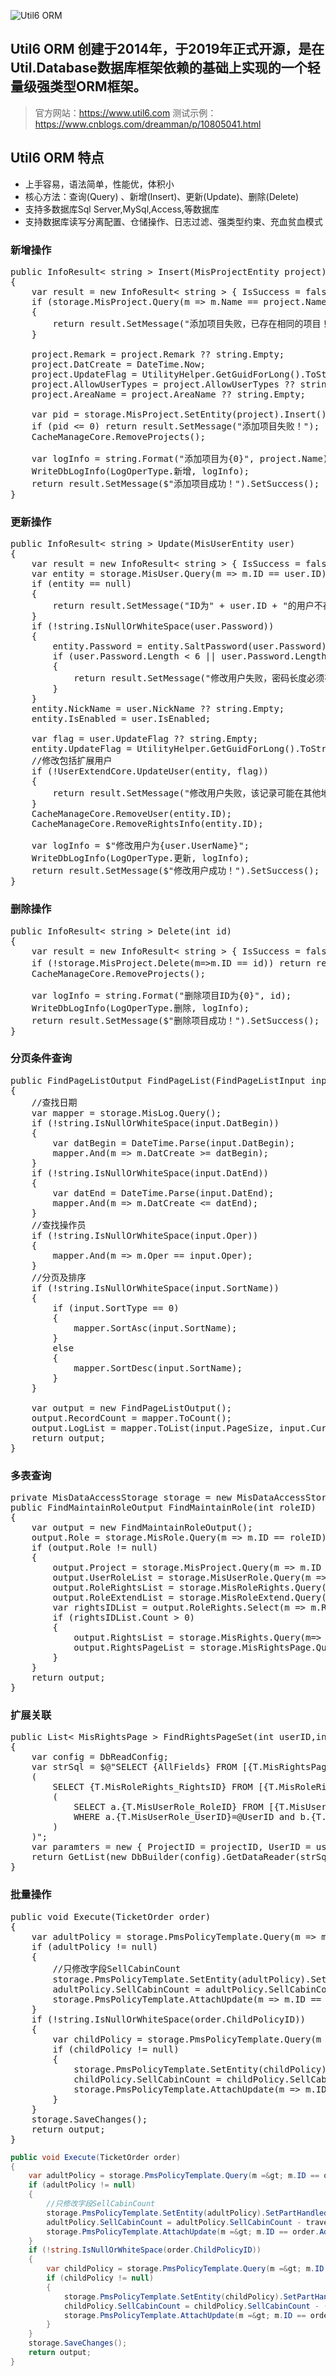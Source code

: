 
![Util6 ORM](http://www.util6.com/content/website/images/logo.png "Util6 ORM")
## Util6 ORM 创建于2014年，于2019年正式开源，是在Util.Database数据库框架依赖的基础上实现的一个轻量级强类型ORM框架。
> 官方网站：https://www.util6.com
> 测试示例：<a href="https://www.cnblogs.com/dreamman/p/10805041.html" target="_blank">https://www.cnblogs.com/dreamman/p/10805041.html</a>

## Util6 ORM 特点

* 上手容易，语法简单，性能优，体积小
* 核心方法：查询(Query) 、新增(Insert)、更新(Update)、删除(Delete)
* 支持多数据库Sql Server,MySql,Access,等数据库
* 支持数据库读写分离配置、仓储操作、日志过滤、强类型约束、充血贫血模式


 
### 新增操作 
<pre class="prettyprint lang-cs">
public InfoResult< string > Insert(MisProjectEntity project)
{
    var result = new InfoResult< string > { IsSuccess = false };
    if (storage.MisProject.Query(m => m.Name == project.Name || m.ID == project.ID).ToCount() > 0)
    {
        return result.SetMessage("添加项目失败，已存在相同的项目！");
    }

    project.Remark = project.Remark ?? string.Empty;
    project.DatCreate = DateTime.Now;
    project.UpdateFlag = UtilityHelper.GetGuidForLong().ToString();
    project.AllowUserTypes = project.AllowUserTypes ?? string.Empty;
    project.AreaName = project.AreaName ?? string.Empty;

    var pid = storage.MisProject.SetEntity(project).Insert();
    if (pid <= 0) return result.SetMessage("添加项目失败！");
    CacheManageCore.RemoveProjects();

    var logInfo = string.Format("添加项目为{0}", project.Name);
    WriteDbLogInfo(LogOperType.新增, logInfo);
    return result.SetMessage($"添加项目成功！").SetSuccess();
}
</pre>



### 更新操作 
<pre class="prettyprint lang-cs">
public InfoResult< string > Update(MisUserEntity user)
{
    var result = new InfoResult< string > { IsSuccess = false };
    var entity = storage.MisUser.Query(m => m.ID == user.ID).ToEntity();
    if (entity == null)
    {
        return result.SetMessage("ID为" + user.ID + "的用户不存在！");
    }
    if (!string.IsNullOrWhiteSpace(user.Password))
    {
        entity.Password = entity.SaltPassword(user.Password);
        if (user.Password.Length < 6 || user.Password.Length > 20)
        {
            return result.SetMessage("修改用户失败，密码长度必须在6-20范围内！");
        }
    }
    entity.NickName = user.NickName ?? string.Empty;
    entity.IsEnabled = user.IsEnabled;

    var flag = user.UpdateFlag ?? string.Empty;
    entity.UpdateFlag = UtilityHelper.GetGuidForLong().ToString();
    //修改包括扩展用户
    if (!UserExtendCore.UpdateUser(entity, flag))
    {
        return result.SetMessage("修改用户失败，该记录可能在其他地方修改过！");
    }
    CacheManageCore.RemoveUser(entity.ID);
    CacheManageCore.RemoveRightsInfo(entity.ID);

    var logInfo = $"修改用户为{user.UserName}";
    WriteDbLogInfo(LogOperType.更新, logInfo);
    return result.SetMessage($"修改用户成功！").SetSuccess();
}
</pre>

 
### 删除操作 
<pre class="prettyprint lang-cs">
public InfoResult< string > Delete(int id)
{
    var result = new InfoResult< string > { IsSuccess = false };
    if (!storage.MisProject.Delete(m=>m.ID == id)) return result.SetMessage("删除项目失败！");
    CacheManageCore.RemoveProjects();

    var logInfo = string.Format("删除项目ID为{0}", id);
    WriteDbLogInfo(LogOperType.删除, logInfo);
    return result.SetMessage($"删除项目成功！").SetSuccess();            
}
</pre>

 
### 分页条件查询 
<pre class="prettyprint lang-cs">public FindPageListOutput FindPageList(FindPageListInput input)
{
    //查找日期
    var mapper = storage.MisLog.Query();
    if (!string.IsNullOrWhiteSpace(input.DatBegin))
    {
        var datBegin = DateTime.Parse(input.DatBegin);
        mapper.And(m => m.DatCreate >= datBegin);
    }
    if (!string.IsNullOrWhiteSpace(input.DatEnd))
    {
        var datEnd = DateTime.Parse(input.DatEnd);
        mapper.And(m => m.DatCreate <= datEnd);
    }
    //查找操作员
    if (!string.IsNullOrWhiteSpace(input.Oper))
    {
        mapper.And(m => m.Oper == input.Oper);
    }
    //分页及排序
    if (!string.IsNullOrWhiteSpace(input.SortName))
    {
        if (input.SortType == 0)
        {
            mapper.SortAsc(input.SortName);
        }
        else
        {
            mapper.SortDesc(input.SortName);
        }
    }

    var output = new FindPageListOutput();
    output.RecordCount = mapper.ToCount();
    output.LogList = mapper.ToList(input.PageSize, input.CurrPage, output.RecordCount);
    return output;
}</pre>

 
### 多表查询 
<pre class="prettyprint lang-cs">private MisDataAccessStorage storage = new MisDataAccessStorage();
public FindMaintainRoleOutput FindMaintainRole(int roleID)
{
    var output = new FindMaintainRoleOutput();
    output.Role = storage.MisRole.Query(m => m.ID == roleID).ToEntity();
    if (output.Role != null)
    {
        output.Project = storage.MisProject.Query(m => m.ID == output.Role.ProjectID).ToEntity();
        output.UserRoleList = storage.MisUserRole.Query(m => m.RoleID == output.Role.ID).ToList();
        output.RoleRightsList = storage.MisRoleRights.Query(m => m.RoleID == output.Role.ID).ToList();
        output.RoleExtendList = storage.MisRoleExtend.Query(m => m.RoleID == output.Role.ID).ToList();
        var rightsIDList = output.RoleRights.Select(m => m.RightsID).ToList();
        if (rightsIDList.Count > 0)
        {
            output.RightsList = storage.MisRights.Query(m=> rightsIDList.Contains(m.ID)).ToList();
            output.RightsPageList = storage.MisRightsPage.Query(m => rightsIDList.Contains(m.RightsID)).ToList();
        }
    }
    return output;
}</pre>

 
### 扩展关联 
<pre class="prettyprint lang-cs">public List< MisRightsPage > FindRightsPageSet(int userID,int projectID)
{
    var config = DbReadConfig;
    var strSql = $@"SELECT {AllFields} FROM [{T.MisRightsPage}] WHERE {T.MisRightsPage_ProjectID}=@ProjectID and {T.MisRightsPage_RightsID} IN 
    (
        SELECT {T.MisRoleRights_RightsID} FROM [{T.MisRoleRights}] WHERE {T.MisRoleRights_RoleID} IN 
        (
            SELECT a.{T.MisUserRole_RoleID} FROM [{T.MisUserRole}] as a inner join [{T.MisRole}] as b on a.{T.MisUserRole_RoleID}=b.{T.MisRole_ID} 
            WHERE a.{T.MisUserRole_UserID}=@UserID and b.{T.MisRole_IsEnabled} = 1
        )
    )";
    var paramters = new { ProjectID = projectID, UserID = userID };
    return GetList(new DbBuilder(config).GetDataReader(strSql, paramters));
}</pre>

 
### 批量操作
<pre class="prettyprint lang-cs">public void Execute(TicketOrder order)
{
    var adultPolicy = storage.PmsPolicyTemplate.Query(m =&gt; m.ID == order.AdultPolicyID).ToEntity();
    if (adultPolicy != null)
    {
        //只修改字段SellCabinCount
        storage.PmsPolicyTemplate.SetEntity(adultPolicy).SetPartHandled();
        adultPolicy.SellCabinCount = adultPolicy.SellCabinCount - travelerInfo.AdultCount;
        storage.PmsPolicyTemplate.AttachUpdate(m =&gt; m.ID == order.AdultPolicyID);
    }
    if (!string.IsNullOrWhiteSpace(order.ChildPolicyID))
    {
        var childPolicy = storage.PmsPolicyTemplate.Query(m =&gt; m.ID == order.ChildPolicyID).ToEntity();
        if (childPolicy != null)
        {
            storage.PmsPolicyTemplate.SetEntity(childPolicy).SetPartHandled();
            childPolicy.SellCabinCount = childPolicy.SellCabinCount - (travelerInfo.ChildCount + travelerInfo.InfantCount);
            storage.PmsPolicyTemplate.AttachUpdate(m =&gt; m.ID == order.ChildPolicyID);
        }
    }
    storage.SaveChanges();
    return output;
}
</pre>
```csharp
public void Execute(TicketOrder order)
{
    var adultPolicy = storage.PmsPolicyTemplate.Query(m =&gt; m.ID == order.AdultPolicyID).ToEntity();
    if (adultPolicy != null)
    {
        //只修改字段SellCabinCount
        storage.PmsPolicyTemplate.SetEntity(adultPolicy).SetPartHandled();
        adultPolicy.SellCabinCount = adultPolicy.SellCabinCount - travelerInfo.AdultCount;
        storage.PmsPolicyTemplate.AttachUpdate(m =&gt; m.ID == order.AdultPolicyID);
    }
    if (!string.IsNullOrWhiteSpace(order.ChildPolicyID))
    {
        var childPolicy = storage.PmsPolicyTemplate.Query(m =&gt; m.ID == order.ChildPolicyID).ToEntity();
        if (childPolicy != null)
        {
            storage.PmsPolicyTemplate.SetEntity(childPolicy).SetPartHandled();
            childPolicy.SellCabinCount = childPolicy.SellCabinCount - (travelerInfo.ChildCount + travelerInfo.InfantCount);
            storage.PmsPolicyTemplate.AttachUpdate(m =&gt; m.ID == order.ChildPolicyID);
        }
    }
    storage.SaveChanges();
    return output;
}
```


